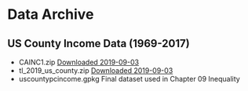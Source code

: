 # Data Archive

## US County Income Data (1969-2017)

   - CAINC1.zip [Downloaded 2019-09-03](https://apps.bea.gov/regional/downloadzip.cfm) 
   - tl_2019_us_county.zip [Downloaded 2019-09-03]( https://www2.census.gov/geo/tiger/TIGER2019/COUNTY/tl_2019_us_county.zip)
   - uscountypcincome.gpkg Final dataset used in Chapter 09 Inequality 

